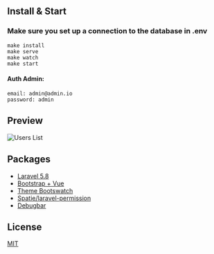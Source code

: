 ## Install & Start

### Make sure you set up a connection to the database in .env

```
make install
make serve
make watch
make start
```

#### Auth Admin:

```
email: admin@admin.io
password: admin
```

## Preview

![Users List](https://raw.githubusercontent.com/leep0o/laravel-vuex/master/public/img/users-list.png)

## Packages

- [Laravel 5.8](https://laravel.com/docs/5.8)
- [Bootstrap + Vue](https://bootstrap-vue.js.org)
- [Theme Bootswatch](https://bootswatch.com)
- [Spatie/laravel-permission](https://github.com/spatie/laravel-permission)
- [Debugbar](https://github.com/barryvdh/laravel-debugbar)

## License

[MIT](https://opensource.org/licenses/MIT)
